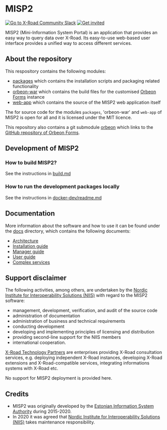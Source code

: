 # MISP2

[![Go to X-Road Community
Slack](https://img.shields.io/badge/Go%20to%20Community%20Slack-grey.svg)](https://jointxroad.slack.com/)
[![Get invited](https://img.shields.io/badge/No%20Slack-Get%20invited-green.svg)](https://x-road.global/community)

MISP2 (Mini-Information System Portal) is an application that provides an easy
way to query data over X-Road. Its easy-to-use web-based user interface provides
a unified way to access different services.

## About the repository

This respository contains the following modules:

* [packages](./packages) which contains the installation scripts and
  packaging related functionality
* [orbeon-war](./orbeon-war) which contains the build files for the customised
  [Orbeon Forms](https://www.orbeon.com/) instance
* [web-app](./web-app) which contains the source of the MISP2 web application 
  itself

The for source code for the modules `packages`, 'orbeon-war' and `web-app`
of MISP2 is open for all and it is licensed under the MIT licence.

This repository also contains a git submodule [orbeon](./orbeon) which links to the
[GitHub repository of Orbeon Forms](https://github.com/orbeon/orbeon-forms).

## Development of MISP2

### How to build MISP2?

See the instructions in [build.md](./build.md)

### How to run the development packages locally

See the instructions in [docker-dev/readme.md](./docker-dev/readme.md)

## Documentation

More information about the software and how to use it can be found under the
[docs](./docs) directory, which contains the following documents:

* [Architecture](docs/misp2_architecture.md)
* [Installation guide](docs/misp2_installation_manual_18.04.md)
* [Manager guide](docs/misp2_manager_guide.md)
* [User guide](docs/misp2_user_guide.md)
* [Complex services](docs/misp2_creating_complex_queries.md)

## Support disclaimer

The following activities, among others, are undertaken by the [Nordic Institute
for Interoperability Solutions (NIIS)](https://www.niis.org/) with regard to the
MISP2 software:

* management, development, verification, and audit of the source code
* administration of documentation
* administration of business and technical requirements
* conducting development
* developing and implementing principles of licensing and distribution
* providing second-line support for the NIIS members
* international cooperation.

[X-Road Technology Partners](https://x-road.global/xroad-technology-partners)
are enterprises providing X-Road consultation services, e.g. deploying
independent X-Road instances, developing X-Road extensions and X-Road-compatible
services, integrating informations systems with X-Road etc.

No support for MISP2 deployment is provided here.

## Credits

* MISP2 was originally developed by the [Estonian Information System
  Authority](https://www.ria.ee/en.html) during 2015-2020.
* In 2020 it was agreed that [Nordic Institute for Interoperability Solutions
  (NIIS)](https://www.niis.org/) takes maintenance responsibility.

